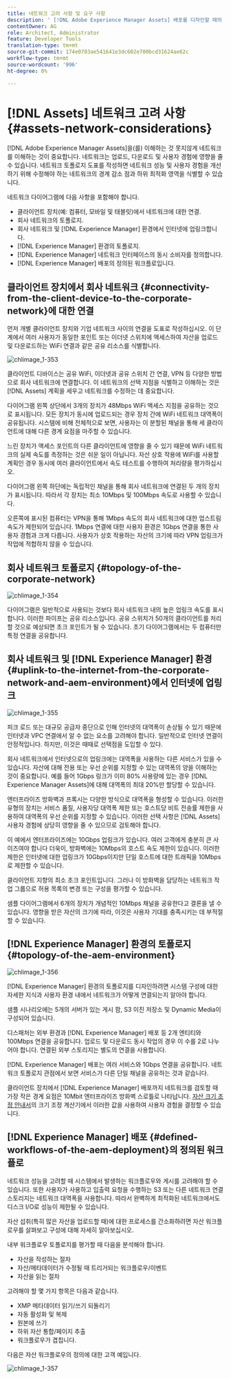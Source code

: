 ```yaml
---
title: 네트워크 고려 사항 및 요구 사항
description: ' [!DNL Adobe Experience Manager Assets] 배포를 디자인할 때의 네트워크 고려 사항에 대해 설명합니다.'
contentOwner: AG
role: Architect, Administrator
feature: Developer Tools
translation-type: tm+mt
source-git-commit: 174e0703ae541641e3dc602e700bcd31624ae62c
workflow-type: tm+mt
source-wordcount: '996'
ht-degree: 0%

---
```



# [!DNL Assets] 네트워크 고려 사항  {#assets-network-considerations}

[!DNL Adobe Experience Manager Assets]을(를) 이해하는 것 못지않게 네트워크를 이해하는 것이 중요합니다. 네트워크는 업로드, 다운로드 및 사용자 경험에 영향을 줄 수 있습니다. 네트워크 토폴로지 도표를 작성하면 네트워크 성능 및 사용자 경험을 개선하기 위해 수정해야 하는 네트워크의 경계 감소 점과 하위 최적화 영역을 식별할 수 있습니다.

네트워크 다이어그램에 다음 사항을 포함해야 합니다.

* 클라이언트 장치(예: 컴퓨터, 모바일 및 태블릿)에서 네트워크에 대한 연결.
* 회사 네트워크의 토폴로지.
* 회사 네트워크 및 [!DNL Experience Manager] 환경에서 인터넷에 업링크합니다.
* [!DNL Experience Manager] 환경의 토폴로지.
* [!DNL Experience Manager] 네트워크 인터페이스의 동시 소비자를 정의합니다.
* [!DNL Experience Manager] 배포의 정의된 워크플로입니다.

## 클라이언트 장치에서 회사 네트워크 {#connectivity-from-the-client-device-to-the-corporate-network}에 대한 연결

먼저 개별 클라이언트 장치와 기업 네트워크 사이의 연결을 도표로 작성하십시오. 이 단계에서 여러 사용자가 동일한 포인트 또는 이더넷 스위치에 액세스하여 자산을 업로드 및 다운로드하는 WiFi 연결과 같은 공유 리소스를 식별합니다.

![chlimage_1-353](assets/chlimage_1-353.png)

클라이언트 디바이스는 공유 WiFi, 이더넷과 공유 스위치 간 연결, VPN 등 다양한 방법으로 회사 네트워크에 연결합니다. 이 네트워크의 선택 지점을 식별하고 이해하는 것은 [!DNL Assets] 계획을 세우고 네트워크를 수정하는 데 중요합니다.

다이어그램 왼쪽 상단에서 3개의 장치가 48Mbps WiFi 액세스 지점을 공유하는 것으로 표시됩니다. 모든 장치가 동시에 업로드되는 경우 장치 간에 WiFi 네트워크 대역폭이 공유됩니다. 시스템에 비해 전체적으로 보면, 사용자는 이 분할된 채널을 통해 세 클라이언트에 대해 다른 경계 요점을 마주할 수 있습니다.

느린 장치가 액세스 포인트의 다른 클라이언트에 영향을 줄 수 있기 때문에 WiFi 네트워크의 실제 속도를 측정하는 것은 쉬운 일이 아닙니다. 자산 상호 작용에 WiFi를 사용할 계획인 경우 동시에 여러 클라이언트에서 속도 테스트를 수행하여 처리량을 평가하십시오.

다이어그램 왼쪽 하단에는 독립적인 채널을 통해 회사 네트워크에 연결된 두 개의 장치가 표시됩니다. 따라서 각 장치는 최소 10Mbps 및 100Mbps 속도로 사용할 수 있습니다.

오른쪽에 표시된 컴퓨터는 VPN을 통해 1Mbps 속도의 회사 네트워크에 대한 업스트림 속도가 제한되어 있습니다. 1Mbps 연결에 대한 사용자 환경은 1Gbps 연결을 통한 사용자 경험과 크게 다릅니다. 사용자가 상호 작용하는 자산의 크기에 따라 VPN 업링크가 작업에 적합하지 않을 수 있습니다.

## 회사 네트워크 토폴로지 {#topology-of-the-corporate-network}

![chlimage_1-354](assets/chlimage_1-354.png)

다이어그램은 일반적으로 사용되는 것보다 회사 네트워크 내의 높은 업링크 속도를 표시합니다. 이러한 파이프는 공유 리소스입니다. 공유 스위치가 50개의 클라이언트를 처리할 것으로 예상되면 초크 포인트가 될 수 있습니다. 초기 다이어그램에서는 두 컴퓨터만 특정 연결을 공유합니다.

## 회사 네트워크 및 [!DNL Experience Manager] 환경 {#uplink-to-the-internet-from-the-corporate-network-and-aem-environment}에서 인터넷에 업링크

![chlimage_1-355](assets/chlimage_1-355.png)

피크 로드 또는 대규모 공급자 중단으로 인해 인터넷의 대역폭이 손상될 수 있기 때문에 인터넷과 VPC 연결에서 알 수 없는 요소를 고려해야 합니다. 일반적으로 인터넷 연결이 안정적입니다. 하지만, 이것은 때때로 선택점을 도입할 수 있다.

회사 네트워크에서 인터넷으로의 업링크에는 대역폭을 사용하는 다른 서비스가 있을 수 있습니다. 자산에 대해 전용 또는 우선 순위를 지정할 수 있는 대역폭의 양을 이해하는 것이 중요합니다. 예를 들어 1Gbps 링크가 이미 80% 사용량에 있는 경우 [!DNL Experience Manager Assets]에 대해 대역폭의 최대 20%만 할당할 수 있습니다.

엔터프라이즈 방화벽과 프록시는 다양한 방식으로 대역폭을 형성할 수 있습니다. 이러한 유형의 장치는 서비스 품질, 사용자당 대역폭 제한 또는 호스트당 비트 전송률 제한을 사용하여 대역폭의 우선 순위를 지정할 수 있습니다. 이러한 선택 사항은 [!DNL Assets] 사용자 경험에 상당히 영향을 줄 수 있으므로 검토해야 합니다.

이 예에서 엔터프라이즈에는 10Gbps 업링크가 있습니다. 여러 고객에게 충분히 큰 사이즈여야 합니다 더욱이, 방화벽에는 10Mbps의 호스트 속도 제한이 있습니다. 이러한 제한은 인터넷에 대한 업링크가 10Gbps이지만 단일 호스트에 대한 트래픽을 10Mbps로 제한할 수 있습니다.

클라이언트 지향의 최소 초크 포인트입니다. 그러나 이 방화벽을 담당하는 네트워크 작업 그룹으로 허용 목록의 변경 또는 구성을 평가할 수 있습니다.

샘플 다이어그램에서 6개의 장치가 개념적인 10Mbps 채널을 공유한다고 결론을 낼 수 있습니다. 영향을 받은 자산의 크기에 따라, 이것은 사용자 기대를 충족시키는 데 부적절할 수 있습니다.

## [!DNL Experience Manager] 환경의 토폴로지 {#topology-of-the-aem-environment}

![chlimage_1-356](assets/chlimage_1-356.png)

[!DNL Experience Manager] 환경의 토폴로지를 디자인하려면 시스템 구성에 대한 자세한 지식과 사용자 환경 내에서 네트워크가 어떻게 연결되는지 알아야 합니다.

샘플 시나리오에는 5개의 서버가 있는 게시 팜, S3 이진 저장소 및 Dynamic Media이 구성되어 있습니다.

디스패처는 외부 환경과 [!DNL Experience Manager] 배포 등 2개 엔티티와 100Mbps 연결을 공유합니다. 업로드 및 다운로드 동시 작업의 경우 이 수를 2로 나누어야 합니다. 연결된 외부 스토리지는 별도의 연결을 사용합니다.

[!DNL Experience Manager] 배포는 여러 서비스와 1Gbps 연결을 공유합니다. 네트워크 토폴로지 관점에서 보면 서비스가 다른 단일 채널을 공유하는 것과 같습니다.

클라이언트 장치에서 [!DNL Experience Manager] 배포까지 네트워크를 검토할 때 가장 작은 경계 요점은 10Mbit 엔터프라이즈 방화벽 스로틀로 나타납니다. [자산 크기 조정 안내서](assets-sizing-guide.md)의 크기 조정 계산기에서 이러한 값을 사용하여 사용자 경험을 결정할 수 있습니다.

## [!DNL Experience Manager] 배포 {#defined-workflows-of-the-aem-deployment}의 정의된 워크플로

네트워크 성능을 고려할 때 시스템에서 발생하는 워크플로우와 게시를 고려해야 할 수 있습니다. 또한 사용자가 사용하고 입출력 요청을 수행하는 S3 또는 다른 네트워크 연결 스토리지는 네트워크 대역폭을 사용합니다. 따라서 완벽하게 최적화된 네트워크에서도 디스크 I/O로 성능이 제한될 수 있습니다.

자산 섭취(특히 많은 자산을 업로드할 때)에 대한 프로세스를 간소화하려면 자산 워크플로우를 살펴보고 구성에 대해 자세히 알아보십시오.

내부 워크플로우 토폴로지를 평가할 때 다음을 분석해야 합니다.

* 자산을 작성하는 절차
* 자산/메타데이터가 수정될 때 트리거되는 워크플로우/이벤트
* 자산을 읽는 절차

고려해야 할 몇 가지 항목은 다음과 같습니다.

* XMP 메타데이터 읽기/쓰기 되돌리기
* 자동 활성화 및 복제
* 원본에 쓰기
* 하위 자산 통합/페이지 추출
* 워크플로우가 겹칩니다.

다음은 자산 워크플로우의 정의에 대한 고객 예입니다.

![chlimage_1-357](assets/chlimage_1-357.png)
